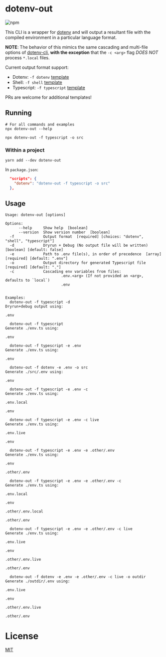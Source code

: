 # dotenv-out

![npm](https://img.shields.io/npm/v/dotenv-out)

This CLI is a wrapper for [dotenv](https://github.com/motdotla/dotenv) and will
output a resultant file with the compiled environment in a particular language
format.

**NOTE**: The behavior of this mimics the same cascading and multi-file options of
[dotenv-cli](https://github.com/entropitor/dotenv-cli), **with the exception**
that the `-c <arg>` flag _DOES NOT_ process `*.local` files.

Current output format support:

- Dotenv: `-f dotenv` [template](./templates/.env.ejs)
- Shell: `-f shell` [template](./templates/env.sh.ejs)
- Typescript: `-f typescript` [template](./templates/env.ts.ejs)

PRs are welcome for additional templates!

## Running

```shell
# For all commands and examples
npx dotenv-out --help

```

```shell
npx dotenv-out -f typescript -o src
```

### Within a project

```shell
yarn add --dev dotenv-out
```

In `package.json`:

```json
  "scripts": {
    "dotenv": "dotenv-out -f typescript -o src"
  },
```

## Usage

```
Usage: dotenv-out [options]

Options:
      --help     Show help  [boolean]
      --version  Show version number  [boolean]
  -f             Output format  [required] [choices: "dotenv", "shell", "typescript"]
  -d             Dryrun + Debug (No output file will be written)  [boolean] [default: false]
  -e             Path to .env file(s), in order of precedence  [array] [required] [default: ".env"]
  -o             Output directory for generated Typescript file  [required] [default: "."]
  -c             Cascading env variables from files:
                         .env.<arg> (If not provided an <arg>, defaults to `local`)
                         .env


Examples:
  dotenv-out -f typescript -d                                    Dryrun+debug output using:
                                                                       .env

  dotenv-out -f typescript                                       Generate ./env.ts using:
                                                                       .env

  dotenv-out -f typescript -e .env                               Generate ./env.ts using:
                                                                       .env

  dotenv-out -f dotenv -e .env -o src                            Generate ./src/.env using:
                                                                       .env

  dotenv-out -f typescript -e .env -c                            Generate ./env.ts using:
                                                                       .env.local
                                                                       .env

  dotenv-out -f typescript -e .env -c live                       Generate ./env.ts using:
                                                                       .env.live
                                                                       .env

  dotenv-out -f typescript -e .env -e .other/.env                Generate ./env.ts using:
                                                                       .env
                                                                       .other/.env

  dotenv-out -f typescript -e .env -e .other/.env -c             Generate ./env.ts using:
                                                                       .env.local
                                                                       .env
                                                                       .other/.env.local
                                                                       .other/.env

  dotenv-out -f typescript -e .env -e .other/.env -c live        Generate ./env.ts using:
                                                                       .env.live
                                                                       .env
                                                                       .other/.env.live
                                                                       .other/.env

  dotenv-out -f dotenv -e .env -e .other/.env -c live -o outdir  Generate ./outdir/.env using:
                                                                       .env.live
                                                                       .env
                                                                       .other/.env.live
                                                                       .other/.env
```

# License

[MIT](./LICENSE)

